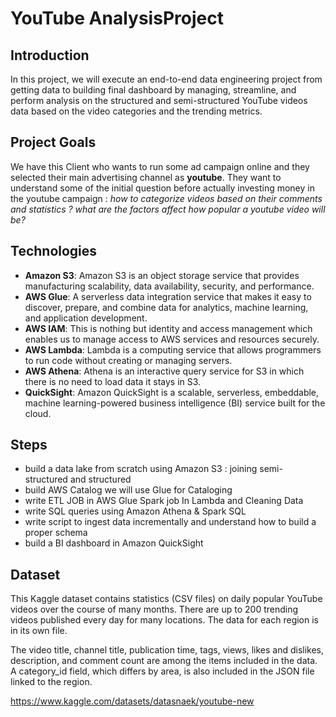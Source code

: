 # YouTube AnalysisProject

## Introduction
In this project, we will execute an end-to-end data engineering project from getting data to building final dashboard by managing, streamline, and perform analysis on the structured and semi-structured YouTube videos data based on the video categories and the trending metrics.

## Project Goals
We have this Client who wants to run some ad campaign online and they selected their main advertising channel as **youtube**. They want to understand some of the initial question before actually investing money in the youtube campaign : *how to categorize videos based on their comments and statistics ? what are the factors affect how popular a youtube video will be?*

## Technologies 

- **Amazon S3**: Amazon S3 is an object storage service that provides manufacturing scalability, data availability, security, and performance.
- **AWS Glue**: A serverless data integration service that makes it easy to discover, prepare, and combine data for analytics, machine learning, and application development.
- **AWS IAM**: This is nothing but identity and access management which enables us to manage access to AWS services and resources securely.
- **AWS Lambda**: Lambda is a computing service that allows programmers to run code without creating or managing servers.
- **AWS Athena**: Athena is an interactive query service for S3 in which there is no need to load data it stays in S3.
- **QuickSight**: Amazon QuickSight is a scalable, serverless, embeddable, machine learning-powered business intelligence (BI) service built for the cloud.

## Steps

- build a data lake from scratch using Amazon S3 : joining semi-structured and structured 
- build AWS Catalog we will use Glue for Cataloging 
- write ETL JOB in AWS Glue Spark job In Lambda and Cleaning Data
- write SQL queries using Amazon Athena & Spark SQL
- write script to ingest data incrementally and understand how to build a proper schema 
- build a BI dashboard in Amazon QuickSight

## Dataset

This Kaggle dataset contains statistics (CSV files) on daily popular YouTube videos over the course of many months. There are up to 200 trending videos published every day for many locations. The data for each region is in its own file. 

The video title, channel title, publication time, tags, views, likes and dislikes, description, and comment count are among the items included in the data. A category_id field, which differs by area, is also included in the JSON file linked to the region.

https://www.kaggle.com/datasets/datasnaek/youtube-new
